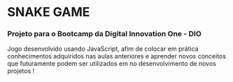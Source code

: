 # SNAKE GAME 

### Projeto para o Bootcamp da Digital Innovation One - DIO

Jogo desenvolvido usando JavaScript, afim de colocar em prática conhecimentos adquiridos nas aulas anteriores e aprender novos conceitos que futuramente podem ser utilizados em no desenvolvimento de novos projetos !